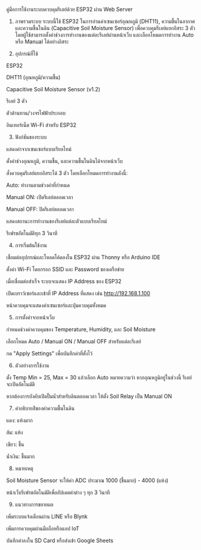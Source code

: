 คู่มือการใช้งานระบบควบคุมรีเลย์ด้วย ESP32 ผ่าน Web Server

1. ภาพรวมระบบ
ระบบนี้ใช้ ESP32 ในการอ่านค่าเซนเซอร์อุณหภูมิ (DHT11), ความชื้นในอากาศ และความชื้นในดิน (Capacitive Soil Moisture Sensor) เพื่อควบคุมรีเลย์แยกอิสระ 3 ตัว โดยผู้ใช้สามารถตั้งค่าช่วงการทำงานของแต่ละรีเลย์ผ่านหน้าเว็บ และเลือกโหมดการทำงาน Auto หรือ Manual ได้อย่างอิสระ

2. อุปกรณ์ที่ใช้

ESP32

DHT11 (อุณหภูมิ/ความชื้น)

Capacitive Soil Moisture Sensor (v1.2)

รีเลย์ 3 ตัว

ตัวต้านทาน/วงจรไฟฟ้าประกอบ

อินเทอร์เน็ต Wi-Fi สำหรับ ESP32

3. ฟังก์ชันของระบบ

แสดงค่าจากเซนเซอร์แบบเรียลไทม์

ตั้งค่าช่วงอุณหภูมิ, ความชื้น, และความชื้นในดินได้จากหน้าเว็บ

สั่งควบคุมรีเลย์แยกอิสระได้ 3 ตัว โดยเลือกโหมดการทำงานดังนี้:

Auto: ทำงานตามช่วงค่าที่กำหนด

Manual ON: เปิดรีเลย์ตลอดเวลา

Manual OFF: ปิดรีเลย์ตลอดเวลา

แสดงสถานะการทำงานของรีเลย์แต่ละตัวแบบเรียลไทม์

รีเฟรชอัตโนมัติทุก 3 วินาที

4. การเริ่มต้นใช้งาน

เชื่อมต่ออุปกรณ์และโหลดโค้ดลงใน ESP32 ผ่าน Thonny หรือ Arduino IDE

ตั้งค่า Wi-Fi โดยกรอก SSID และ Password ของเครือข่าย

เมื่อเชื่อมต่อสำเร็จ ระบบจะแสดง IP Address ของ ESP32

เปิดเบราว์เซอร์และเข้าที่ IP Address ที่แสดง เช่น http://192.168.1.100

หน้าควบคุมจะแสดงค่าเซนเซอร์และปุ่มควบคุมทั้งหมด

5. การตั้งค่าจากหน้าเว็บ

กำหนดช่วงค่าควบคุมของ Temperature, Humidity, และ Soil Moisture

เลือกโหมด Auto / Manual ON / Manual OFF สำหรับแต่ละรีเลย์

กด "Apply Settings" เพื่อบันทึกค่าที่ตั้งไว้

6. ตัวอย่างการใช้งาน

ตั้ง Temp Min = 25, Max = 30 แล้วเลือก Auto หมายความว่า หากอุณหภูมิอยู่ในช่วงนี้ รีเลย์จะเปิดอัตโนมัติ

หากต้องการบังคับเปิดปั๊มน้ำสำหรับดินตลอดเวลา ให้ตั้ง Soil Relay เป็น Manual ON

7. คำอธิบายสีของค่าความชื้นในดิน

แดง: แห้งมาก

ส้ม: แห้ง

เขียว: ชื้น

น้ำเงิน: ชื้นมาก

8. หมายเหตุ

Soil Moisture Sensor จะให้ค่า ADC ประมาณ 1000 (ชื้นมาก) - 4000 (แห้ง)

หน้าเว็บรีเฟรชอัตโนมัติเพื่ออัปเดตค่าต่าง ๆ ทุก 3 วินาที

9. แนวทางการขยายผล

เพิ่มระบบแจ้งเตือนผ่าน LINE หรือ Blynk

เพิ่มการควบคุมผ่านมือถือหรือแอป IoT

บันทึกค่าลงใน SD Card หรือส่งเข้า Google Sheets

